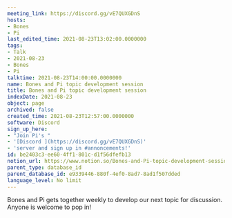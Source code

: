 ```yaml
---
meeting_link: https://discord.gg/vE7QUXGDnS
hosts:
- Bones
- Pi
last_edited_time: 2021-08-23T13:02:00.0000000
tags:
- Talk
- 2021-08-23
- Bones
- Pi
talktime: 2021-08-23T14:00:00.0000000
name: Bones and Pi topic development session
title: Bones and Pi topic development session
indexDate: 2021-08-23
object: page
archived: false
created_time: 2021-08-23T12:57:00.0000000
software: Discord
sign_up_here:
- "Join Pi's "
- '[Discord ](https://discord.gg/vE7QUXGDnS)'
- 'server and sign up in #annoncements!'
id: be2403c3-ee60-4ff1-801c-d1f56dfefb13
notion_url: https://www.notion.so/Bones-and-Pi-topic-development-session-be2403c3ee604ff1801cd1f56dfefb13
parent_type: database_id
parent_database_id: e9339446-880f-4ef0-8ad7-8ad1f507dded
language_level: No limit
---
```


Bones and Pi gets together weekly to develop our next topic for discussion.
Anyone is welcome to pop in!










